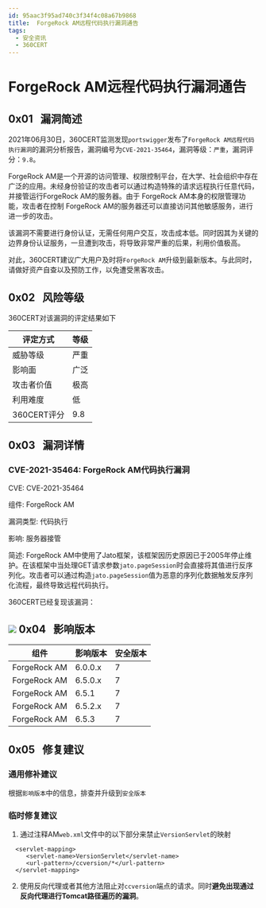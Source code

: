 ```yaml
---
id: 95aac3f95ad740c3f34f4c08a67b9868
title:  ForgeRock AM远程代码执行漏洞通告
tags: 
  - 安全资讯
  - 360CERT
---
```


#  ForgeRock AM远程代码执行漏洞通告

 0x01   漏洞简述
------------


2021年06月30日，360CERT监测发现`portswigger`发布了`ForgeRock AM远程代码执行漏洞`的漏洞分析报告，漏洞编号为`CVE-2021-35464`，漏洞等级：`严重`，漏洞评分：`9.8`。

ForgeRock AM是一个开源的访问管理、权限控制平台，在大学、社会组织中存在广泛的应用。未经身份验证的攻击者可以通过构造特殊的请求远程执行任意代码，并接管运行ForgeRock AM的服务器。由于 ForgeRock AM本身的权限管理功能，攻击者在控制 ForgeRock AM的服务器还可以直接访问其他敏感服务，进行进一步的攻击。

该漏洞不需要进行身份认证，无需任何用户交互，攻击成本低。同时因其为关键的边界身份认证服务，一旦遭到攻击，将导致非常严重的后果，利用价值极高。

对此，360CERT建议广大用户及时将`ForgeRock AM`升级到最新版本。与此同时，请做好资产自查以及预防工作，以免遭受黑客攻击。

 0x02   风险等级
------------

360CERT对该漏洞的评定结果如下



| 评定方式 | 等级 |
| --- | --- |
| 威胁等级 | 严重 |
| 影响面 | 广泛 |
| 攻击者价值 | 极高 |
| 利用难度 | 低 |
| 360CERT评分 | 9.8 |

 0x03   漏洞详情
------------

### CVE-2021-35464: ForgeRock AM代码执行漏洞

CVE: CVE-2021-35464

组件: ForgeRock AM

漏洞类型: 代码执行

影响: 服务器接管

简述: ForgeRock AM中使用了Jato框架，该框架因历史原因已于2005年停止维护。在该框架中当处理GET请求参数`jato.pageSession`时会直接将其值进行反序列化。攻击者可以通过构造`jato.pageSession`值为恶意的序列化数据触发反序列化流程，最终导致远程代码执行。

360CERT已经复现该漏洞：

![](https://p403.ssl.qhimgs4.com/t018c77911b5805bafb.png) 0x04   影响版本
------------



| 组件 | 影响版本 | 安全版本 |
| --- | --- | --- |
| ForgeRock AM | 6.0.0.x | 7 |
| ForgeRock AM | 6.5.0.x | 7 |
| ForgeRock AM | 6.5.1 | 7 |
| ForgeRock AM | 6.5.2.x | 7 |
| ForgeRock AM | 6.5.3 | 7 |

 0x05   修复建议
------------

### 通用修补建议

根据`影响版本`中的信息，排查并升级到`安全版本`

### 临时修复建议

1. 通过注释AM`web.xml`文件中的以下部分来禁止`VersionServlet`的映射


```
  <servlet-mapping>        
     <servlet-name>VersionServlet</servlet-name>       
     <url-pattern>/ccversion/*</url-pattern>   
  </servlet-mapping>

```
2. 使用反向代理或者其他方法阻止对`ccversion`端点的请求。同时**避免出现通过反向代理进行Tomcat路径遍历的漏洞**。

